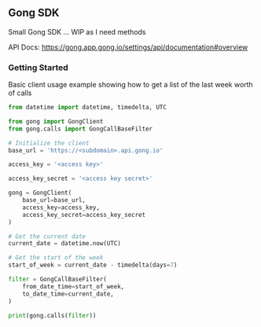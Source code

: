 Gong SDK
--------

Small Gong SDK ... WIP as I need methods

API Docs: https://gong.app.gong.io/settings/api/documentation#overview


### Getting Started
Basic client usage example showing how to get a list of the last week worth of calls

```python
from datetime import datetime, timedelta, UTC

from gong import GongClient
from gong.calls import GongCallBaseFilter

# Initialize the client
base_url = 'https://<subdomain>.api.gong.io'

access_key = '<access key>'

access_key_secret = '<access key secret>'

gong = GongClient(
    base_url=base_url,
    access_key=access_key,
    access_key_secret=access_key_secret
)

# Get the current date
current_date = datetime.now(UTC)

# Get the start of the week
start_of_week = current_date - timedelta(days=7)

filter = GongCallBaseFilter(
    from_date_time=start_of_week,
    to_date_time=current_date,
)

print(gong.calls(filter))
```